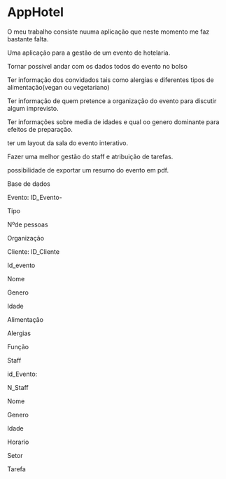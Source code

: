 # AppHotel
<p></p>
<p></p>
<p>O meu trabalho consiste nuuma aplicação que neste momento me faz bastante falta.</p>
<p>Uma aplicação para a gestão de um evento de hotelaria.</p>
<p>Tornar possivel andar com os dados todos do evento no bolso</p>
<p>Ter informação dos convidados tais como alergias e diferentes tipos de alimentação(vegan ou vegetariano)</p>
<p>Ter informação de quem pretence a organização do evento para discutir algum imprevisto.</p>
<p>Ter informações sobre media de idades e qual oo genero dominante para efeitos de preparação.</p>
<p>ter um layout da sala do evento interativo.</p>
<p>Fazer uma melhor gestão do staff e atribuição de tarefas.</p>
<p>possibilidade de exportar um resumo do evento em pdf.</p>
<p></p>
<p></p>

<p>Base de dados</p>

<p>Evento: ID_Evento-</p>
 <p>Tipo</p>
 <p> Nºde pessoas</p>
 <p> Organização</p>
  <p></p>
  <p></p>
  <p>Cliente: ID_Cliente</p>
    <p>Id_evento</p>
    <p>Nome</p>
    <p>Genero</p>
    <p>Idade</p>
    <p>Alimentação</p>
    <p>Alergias</p>
    <p>Função</p>
    <p></p>
    <p></p>
    
  <p>Staff</p>
  <p>id_Evento:</p>
  <p>N_Staff</p>
  <p>Nome</p>
  <p>Genero</p>
  <p>Idade</p>
  <p>Horario</p>
  <p>Setor</p>
  <p>Tarefa</p>
